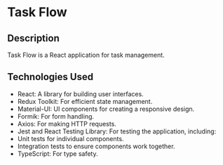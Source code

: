 # Task Flow

## Description
Task Flow is a React application for task management.

## Technologies Used
- React: A library for building user interfaces.
- Redux Toolkit: For efficient state management.
- Material-UI: UI components for creating a responsive design.
- Formik: For form handling.
- Axios: For making HTTP requests.
- Jest and React Testing Library: For testing the application, including:
- Unit tests for individual components.
- Integration tests to ensure components work together.
- TypeScript: For type safety.
